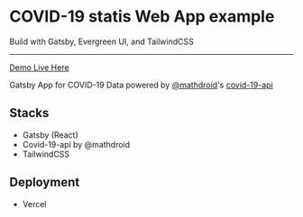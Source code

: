 # COVID-19 statis Web App example
Build with Gatsby, Evergreen UI, and TailwindCSS
___
[Demo Live Here](http://covid19data.now.sh/)

Gatsby App for COVID-19 Data
powered by [@mathdroid](https://github.com/mathdroid/covid-19-api)'s [covid-19-api](https://covid19.mathdro.id/)

## Stacks 
- Gatsby (React)
- Covid-19-api by @mathdroid
- TailwindCSS

## Deployment 
- Vercel

